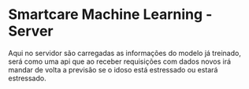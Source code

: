 # Smartcare Machine Learning - Server
Aqui no servidor são carregadas as informações do modelo já treinado, será como uma api que ao receber requisições com dados novos irá mandar de volta a previsão se o idoso está estressado ou estará estressado.
